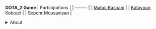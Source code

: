 **DOTA_2 Game**
| Participations |
| ------ |
| [Mahdi Kashani](https://gitlab.com/mahdiprog) | 
| [Katayoun Kobraei](https://gitlab.com/katayoun.kobraei) | 
| [Sepehr Mousaviyan](https://gitlab.com/sepehr-mousaviyan) | 
<details><summary>About</summary><summary>Java based</summary>
<summary>Server client model</summary><summary>Handling clients simultaneously </summary>
<summary>Using MySQL for database </summary><summary>Using JavaFX for GUI</summary>

</details>
